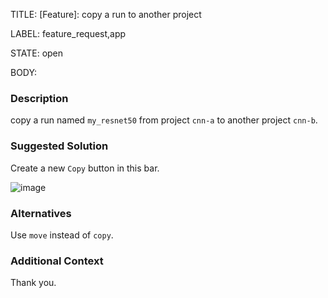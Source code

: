 TITLE:
[Feature]: copy a run to another project

LABEL:
feature_request,app

STATE:
open

BODY:
### Description

copy a run named `my_resnet50` from project `cnn-a` to another project `cnn-b`.

### Suggested Solution

Create a new `Copy` button in this bar.

![image](https://user-images.githubusercontent.com/31476895/212459005-df9345b7-dccb-4161-8299-fc8740950de1.png)


### Alternatives

Use `move` instead of `copy`.

### Additional Context

Thank you.


